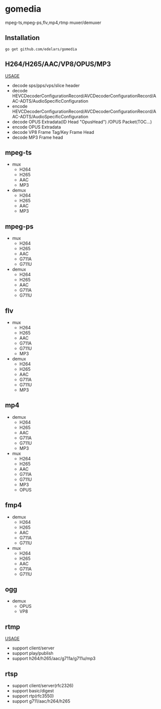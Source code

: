 # gomedia
 mpeg-ts,mpeg-ps,flv,mp4,rtmp muxer/demuxer

## Installation
```
go get github.com/edelars/gomedia
```


## H264/H265/AAC/VP8/OPUS/MP3
 [USAGE](https://github.com/edelars/gomedia/blob/main/go-codec/README.md)
  - decode sps/pps/vps/slice header
  - decode HEVCDecoderConfigurationRecord/AVCDecoderConfigurationRecord/AAC-ADTS/AudioSpecificConfiguration
  - encode HEVCDecoderConfigurationRecord/AVCDecoderConfigurationRecord/AAC-ADTS/AudioSpecificConfiguration
  - decode OPUS Extradata(ID Head "OpusHead") /OPUS Packet(TOC...)
  - encode OPUS Extradata
  - decode VP8 Frame Tag/Key Frame Head
  - decode MP3 Frame head

## mpeg-ts
  - mux
    - H264
    - H265
    - AAC
    - MP3
  - demux
    - H264
    - H265
    - AAC
    - MP3

## mpeg-ps
  - mux
    - H264
    - H265
    - AAC
    - G711A
    - G711U
  - demux
    - H264
    - H265
    - AAC
    - G711A
    - G711U

## flv
  - mux
    - H264
    - H265
    - AAC
    - G711A
    - G711U
    - MP3
  - demux
    - H264
    - H265
    - AAC
    - G711A
    - G711U
    - MP3

## mp4
  - demux
    - H264
    - H265
    - AAC
    - G711A
    - G711U
    - MP3
  - mux
    - H264
    - H265
    - AAC
    - G711A
    - G711U
    - MP3
    - OPUS


## fmp4
  - demux
    - H264
    - H265
    - AAC
    - G711A
    - G711U
  - mux
    - H264
    - H265
    - AAC
    - G711A
    - G711U

## ogg
  - demux
    - OPUS
    - VP8

## rtmp

  [USAGE](https://github.com/edelars/gomedia/blob/main/go-rtmp/README.md)

  - support client/server
  - support play/publish
  - support h264/h265/aac/g711a/g711u/mp3


## rtsp

  - support client/server(rfc2326)
  - support basic/digest
  - support rtp(rfc3550)
  - support g711/aac/h264/h265

